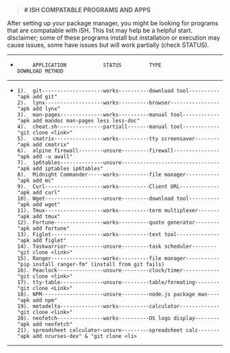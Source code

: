 > **# ISH COMPATABLE PROGRAMS AND APPS**

After setting up your package manager, you might be looking for programs that are compatable with iSH. This list may help be a helpful start.
disclaimer; some of these programs install but installation or execution may cause issues, some have issues but will work partially (check STATUS).

***


*          APPLICATION            STATUS         TYPE                   DOWNLOAD METHOD

***

*     1).  git--------------------works----------download tool----------"apk add git"
      2).  lynx-------------------works----------browser----------------"apk add lynx"
      3).  man-pages--------------works----------manual tool------------"apk add mandoc man-pages less less-doc"
      4).  cheat.sh---------------partiall-------manual tool------------"git clone <link>"
      5).  cmatrix----------------works----------tty screensaver--------"apk add cmatrix"
      6).  alpine firewall--------unsure---------firewall---------------"apk add -u awall"
      7).  ip6tables--------------unsure--------------------------------"apk add iptables ip6tables"
      8).  Midnight Commander-----works----------file manager-----------"apk add mc"
      9).  Curl-------------------works----------Client URL-------------"apk add curl"
      10). Wget-------------------unsure---------download tool----------"apk add wget"
      11). Tmux-------------------works----------term multiplexer-------"apk add tmux"
      12). Fortune----------------works----------quote generator--------"apk add fortune"
      13). Figlet-----------------works----------text tool--------------"apk add figlet"
      14). Taskwarrior------------unsure---------task scheduler--------"git clone <link>"
      15). Ranger-----------------works----------file manager-----------"pip install ranger-fm" (install from git fails)
      16). Peaclock---------------unsure---------clock/timer------------"git clone <link>"
      17). tty-table--------------unsure---------table/formating--------"git clone <Link>"
      18). NPM--------------------unsure---------node.js package man----"apk add npm"
      19). metadelta--------------works----------calculator-------------"git clone <link>"
      20). neofetch---------------works----------OS logo display--------"apk add neofetch"
      21). spreadsheet calculator-unsure---------spreadsheet calc-------"apk add ncurses-dev" & "git clone <li>

***
